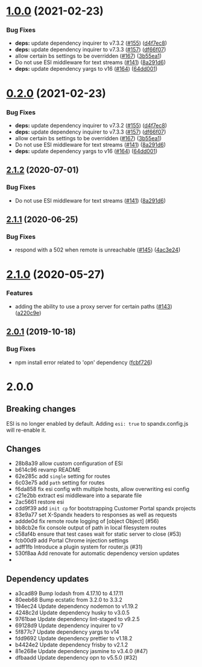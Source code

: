 # [1.0.0](https://github.com/rvsia/spandx/compare/v2.1.1...v1.0.0) (2021-02-23)


### Bug Fixes

* **deps:** update dependency inquirer to v7.3.2 ([#155](https://github.com/rvsia/spandx/issues/155)) ([d4f7ec8](https://github.com/rvsia/spandx/commit/d4f7ec8bd706d2e502341857eadce7dec6bab948))
* **deps:** update dependency inquirer to v7.3.3 ([#157](https://github.com/rvsia/spandx/issues/157)) ([df66f07](https://github.com/rvsia/spandx/commit/df66f073c1fd879a45603d3e119a27719c57d44c))
* allow certain bs settings to be overridden ([#167](https://github.com/rvsia/spandx/issues/167)) ([3b55ea1](https://github.com/rvsia/spandx/commit/3b55ea11d7bb5c0c52bb1f2cd3964128b89b0045))
* Do not use ESI middleware for text streams ([#141](https://github.com/rvsia/spandx/issues/141)) ([8a291d6](https://github.com/rvsia/spandx/commit/8a291d6006e55d465d863bfbc8742a8448c9de0c))
* **deps:** update dependency yargs to v16 ([#164](https://github.com/rvsia/spandx/issues/164)) ([64dd001](https://github.com/rvsia/spandx/commit/64dd001be12ca6200d1d9a0bbc7edfeac52c9b58))



# [0.2.0](https://github.com/rvsia/spandx/compare/v2.1.1...v0.2.0) (2021-02-23)


### Bug Fixes

* **deps:** update dependency inquirer to v7.3.2 ([#155](https://github.com/rvsia/spandx/issues/155)) ([d4f7ec8](https://github.com/rvsia/spandx/commit/d4f7ec8bd706d2e502341857eadce7dec6bab948))
* **deps:** update dependency inquirer to v7.3.3 ([#157](https://github.com/rvsia/spandx/issues/157)) ([df66f07](https://github.com/rvsia/spandx/commit/df66f073c1fd879a45603d3e119a27719c57d44c))
* allow certain bs settings to be overridden ([#167](https://github.com/rvsia/spandx/issues/167)) ([3b55ea1](https://github.com/rvsia/spandx/commit/3b55ea11d7bb5c0c52bb1f2cd3964128b89b0045))
* Do not use ESI middleware for text streams ([#141](https://github.com/rvsia/spandx/issues/141)) ([8a291d6](https://github.com/rvsia/spandx/commit/8a291d6006e55d465d863bfbc8742a8448c9de0c))
* **deps:** update dependency yargs to v16 ([#164](https://github.com/rvsia/spandx/issues/164)) ([64dd001](https://github.com/rvsia/spandx/commit/64dd001be12ca6200d1d9a0bbc7edfeac52c9b58))



## [2.1.2](https://github.com/redhataccess/spandx/compare/v2.1.1...v2.1.2) (2020-07-01)


### Bug Fixes

* Do not use ESI middleware for text streams ([#141](https://github.com/redhataccess/spandx/issues/141)) ([8a291d6](https://github.com/redhataccess/spandx/commit/8a291d6006e55d465d863bfbc8742a8448c9de0c))



## [2.1.1](https://github.com/redhataccess/spandx/compare/v2.1.0...v2.1.1) (2020-06-25)

### Bug Fixes

* respond with a 502 when remote is unreachable ([#145](https://github.com/redhataccess/spandx/issues/145)) ([4ac3e24](https://github.com/redhataccess/spandx/commit/4ac3e24f8c3752c4691b08d9285fda4ac8932f6d))


# [2.1.0](https://github.com/redhataccess/spandx/compare/v2.0.1...v2.1.0) (2020-05-27)


### Features

* adding the ability to use a proxy server for certain paths ([#143](https://github.com/redhataccess/spandx/issues/143)) ([a220c9e](https://github.com/redhataccess/spandx/commit/a220c9eb189aed3f7dfe0721c793ac39e1fd090c))



## [2.0.1](https://github.com/redhataccess/spandx/compare/v2.0.0...v2.0.1) (2019-10-18)


### Bug Fixes

* npm install error related to 'opn' dependency ([fcbf726](https://github.com/redhataccess/spandx/commit/fcbf726e014b5609726c95e96240dcea4b992e50))


# 2.0.0

## Breaking changes

ESI is no longer enabled by default.  Adding `esi: true` to spandx.config.js will re-enable it.

## Changes

 - 28b8a39 allow custom configuration of ESI
 - b614c96 revamp README
 - 62e285c add `single` setting for routes
 - 6c03e75 add `path` setting for routes
 - f6da858 fix esi config with multiple hosts, allow overwriting esi config
 - c21e2bb extract esi middleware into a separate file
 - 2ac5661 restore esi
 - cdd9f39 add `init cp` for bootstrapping Customer Portal spandx projects
 - 83e9a77 set X-Spandx headers to responses as well as requests
 - addde0d fix remote route logging of [object Object] (#56)
 - bb8cb2e fix console output of path in local filesystem routes
 - c58af4b ensure that test cases wait for static server to close (#53)
 - fcb00d9 add Portal Chrome injection settings
 - adff1fb Introduce a plugin system for router.js (#31)
 - 530f8aa Add renovate for automatic dependency version updates
 - 
## Dependency updates

 - a3cad89 Bump lodash from 4.17.10 to 4.17.11
 - 80eeb68 Bump ecstatic from 3.2.0 to 3.3.2
 - 194ec24 Update dependency nodemon to v1.19.2
 - 4248c2d Update dependency husky to v3.0.5
 - 9761bae Update dependency lint-staged to v9.2.5
 - 69128d9 Update dependency inquirer to v7
 - 5f877c7 Update dependency yargs to v14
 - fdd9692 Update dependency prettier to v1.18.2
 - b4424e2 Update dependency frisby to v2.1.2
 - 81e268e Update dependency jasmine to v3.4.0 (#47)
 - dfbaadd Update dependency opn to v5.5.0 (#32)

